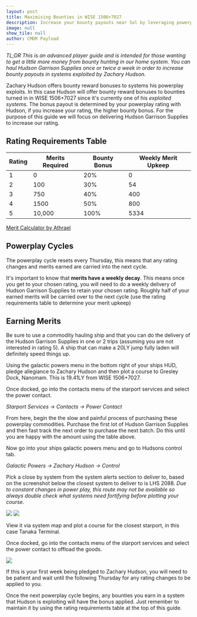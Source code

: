 ```yaml
---
layout: post
title: Maximising Bounties in WISE 1506+7027
description: Increase your bounty payouts near Sol by leveraging powerplay
image: null
show_tile: null
author: CMDR Payload
---
```


_TL;DR This is an advanced player guide and is intended for those wanting to get a little more money from bounty hunting in our home system. You can haul Hudson Garrison Supplies once or twice a week in order to increase bounty payouts in systems exploited by Zachary Hudson._

Zachary Hudson offers bounty reward bonuses to systems his powerplay exploits. In this case Hudson will offer bounty reward bonuses to bounties turned in in WISE 1506+7027 since it's currently one of his _exploited systems_.
The bonus payout is determined by your powerplay rating with Hudson, if you increase your rating, the higher bounty bonus. For the purpose of this guide we will focus on delivering Hudson Garrison Supplies to increase our rating.

## Rating Requirements Table

| Rating | Merits Required | Bounty Bonus | Weekly Merit Upkeep |
| --- | --- | --- | --- |
| 1 | 0 | 20% | 0 |
| 2 | 100 | 30% | 54 |
| 3 | 750 | 40% | 400 |
| 4 | 1500 | 50% | 800 |
| 5 | 10,000 | 100% | 5334 |

[Merit Calculator by Athrael](http://athrael.net/content/ed/mc/)


## Powerplay Cycles

The powerplay cycle resets every Thursday, this means that any rating changes and merits earned are carried into the next cycle.

It's important to know that **merits have a weekly decay**. This means once you get to your chosen rating, you will need to do a weekly delivery of Hudson Garrison Supplies to retain your chosen rating. Roughly half of your earned merits will be carried over to the next cycle (use the rating requirements table to determine your merit upkeep)

## Earning Merits

Be sure to use a commodity hauling ship and that you can do the delivery of the Hudson Garrison Supplies in one or 2 trips (assuming you are not interested in rating 5). A ship that can make a 20LY jump fully laden will definitely speed things up.

Using the galactic powers menu in the bottom right of your ships HUD, pledge allegiance to Zachary Hudson and then plot a course to Gresley Dock, Nanomam. This is 19.41LY from WISE 1506+7027.

Once docked, go into the contacts menu of the starport services and select the power contact.

_Starport Services -> Contacts -> Power Contact_

From here, begin the the slow and painful process of purchasing these powerplay commodities. Purchase the first lot of Hudson Garrison Supplies and then fast track the next order to purchase the next batch. Do this until you are happy with the amount using the table above.

Now go into your ships galactic powers menu and go to Hudsons control tab.

_Galactic Powers -> Zachary Hudson -> Control_


Pick a close by system from the system alerts section to deliver to, based on the screenshot below the closest system to deliver to is LHS 2088. _Due to constant changes in power play, this route may not be available so always double check what systems need fortifying before plotting your course._

![](https://cdn.discordapp.com/attachments/678270161995956225/771484446565072946/29-10-2020_21-07-38-de5tmuy1.png)
![](https://cdn.discordapp.com/attachments/678270161995956225/771484479437013062/29-10-2020_21-20-21-ru2rdrni.png)

View it via system map and plot a course for the closest starport, in this case Tanaka Terminal.

Once docked, go into the contacts menu of the starport services and select the power contact to offload the goods.

![](https://cdn.discordapp.com/attachments/678270161995956225/771484519474921472/29-10-2020_21-20-28-0g3lmtde.png)

If this is your first week being pledged to Zachary Hudson, you will need to be patient and wait until the following Thursday for any rating changes to be applied to you.

Once the next powerplay cycle begins, any bounties you earn in a system that Hudson is exploiting will have the bonus applied. Just remember to maintain it by using the rating requirements table at the top of this guide.
